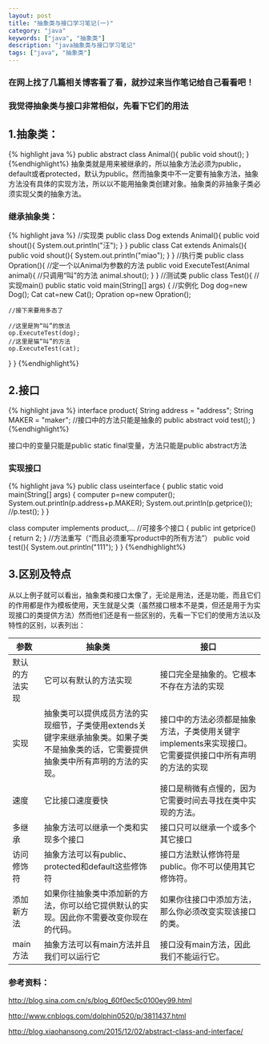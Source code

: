 ```yaml
---
layout: post
title: "抽象类与接口学习笔记(一)"
category: "java"
keywords: ["java", "抽象类"]
description: "java抽象类与接口学习笔记"
tags: ["java", "抽象类"]
---
```


### 在网上找了几篇相关博客看了看，就抄过来当作笔记给自己看看吧！


### 我觉得抽象类与接口非常相似，先看下它们的用法
## 1.抽象类：
{% highlight java %}
public abstract class Animal(){
  public void shout();
}
{%endhighlight%}
抽象类就是用来被继承的，所以抽象方法必须为public，default或者protected，默认为public。然而抽象类中不一定要有抽象方法，抽象方法没有具体的实现方法，所以以不能用抽象类创建对象。抽象类的非抽象子类必须实现父类的抽象方法。


### 继承抽象类：

{% highlight java %}
//实现类
public class Dog extends Animal(){
  public void shout(){
    System.out.println("汪");
  }
}
public class Cat extends Animals(){
  public void shout(){
    System.out.println("miao");
  }
}
//执行类
public class Opration(){
  //定一个以Animal为参数的方法
  public void ExecuteTest(Animal animal){
    //只调用“叫”的方法
    animal.shout();
  }
}
//测试类
public class Test(){
  //实现main()
  public static void main(String[] args) {
    //实例化
    Dog dog=new Dog();
    Cat cat=new Cat();
    Opration op=new Opration();

    //接下来要用多态了

    //这里是狗“叫”的放法
    op.ExecuteTest(dog);
    //这里是猫“叫”的方法
    op.ExecuteTest(cat);
  }
}
{%endhighlight%}

## 2.接口


{% highlight java %}
interface product{
	String address = "address";
	String MAKER = "maker";
	//接口中的方法只能是抽象的
	public abstract void test();
}
{%endhighlight%}

接口中的变量只能是public static final变量，方法只能是public abstract方法

### 实现接口

{% highlight java %}
public class useinterface
{
	public static void main(String[] args)
	{
		computer p=new computer();
		System.out.println(p.address+p.MAKER);
		System.out.println(p.getprice());
		//p.test();
	}
}

class computer implements product,...	//可接多个接口
{
	public int getprice()
	{
		return 2;
	}
	//方法重写（“而且必须重写product中的所有方法”）
	public void test(){
		System.out.println("111");
	}
}
{%endhighlight%}
## 3.区别及特点
从以上例子就可以看出，抽象类和接口太像了，无论是用法，还是功能，而且它们的作用都是作为模板使用，天生就是父类（虽然接口根本不是类，但还是用于为实现接口的类提供方法）然而他们还是有一些区别的，先看一下它们的使用方法以及特性的区别，以表列出：


| 参数 | 抽象类 | 接口 |
| ------ | ------ | ------ |
| 默认的方法实现|它可以有默认的方法实现|接口完全是抽象的。它根本不存在方法的实现|
|实现|抽象类可以提供成员方法的实现细节，子类使用extends关键字来继承抽象类。如果子类不是抽象类的话，它需要提供抽象类中所有声明的方法的实现。|接口中的方法必须都是抽象方法，子类使用关键字implements来实现接口。它需要提供接口中所有声明的方法的实现|
|速度|它比接口速度要快|接口是稍微有点慢的，因为它需要时间去寻找在类中实现的方法。|
|多继承|抽象方法可以继承一个类和实现多个接口|接口只可以继承一个或多个其它接口|
|访问修饰符|抽象方法可以有public、protected和default这些修饰符|接口方法默认修饰符是public。你不可以使用其它修饰符。|
|添加新方法|如果你往抽象类中添加新的方法，你可以给它提供默认的实现。因此你不需要改变你现在的代码。|如果你往接口中添加方法，那么你必须改变实现该接口的类。|
|main方法|抽象方法可以有main方法并且我们可以运行它|接口没有main方法，因此我们不能运行它。|


### 参考资料：

http://blog.sina.com.cn/s/blog_60f0ec5c0100ey99.html

http://www.cnblogs.com/dolphin0520/p/3811437.html

http://blog.xiaohansong.com/2015/12/02/abstract-class-and-interface/
